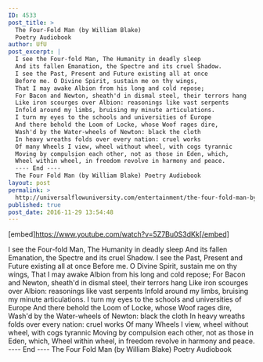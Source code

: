 ```yaml
---
ID: 4533
post_title: >
  The Four-Fold Man (by William Blake)
  Poetry Audiobook
author: UfU
post_excerpt: |
  I see the Four-fold Man, The Humanity in deadly sleep
  And its fallen Emanation, the Spectre and its cruel Shadow.
  I see the Past, Present and Future existing all at once
  Before me. O Divine Spirit, sustain me on thy wings,
  That I may awake Albion from his long and cold repose;
  For Bacon and Newton, sheath'd in dismal steel, their terrors hang
  Like iron scourges over Albion: reasonings like vast serpents
  Infold around my limbs, bruising my minute articulations.
  I turn my eyes to the schools and universities of Europe
  And there behold the Loom of Locke, whose Woof rages dire,
  Wash'd by the Water-wheels of Newton: black the cloth
  In heavy wreaths folds over every nation: cruel works
  Of many Wheels I view, wheel without wheel, with cogs tyrannic
  Moving by compulsion each other, not as those in Eden, which,
  Wheel within wheel, in freedom revolve in harmony and peace.
  ---- End ----
  The Four Fold Man (by William Blake) Poetry Audiobook
layout: post
permalink: >
  http://universalflowuniversity.com/entertainment/the-four-fold-man-by-william-blake-poetry-audiobook/
published: true
post_date: 2016-11-29 13:54:48
---
```

[embed]https://www.youtube.com/watch?v=5Z7Bu0S3dKk[/embed]<br>
<p>I see the Four-fold Man, The Humanity in deadly sleep 
And its fallen Emanation, the Spectre and its cruel Shadow. 
I see the Past, Present and Future existing all at once 
Before me. O Divine Spirit, sustain me on thy wings, 
That I may awake Albion from his long and cold repose; 
For Bacon and Newton, sheath'd in dismal steel, their terrors hang 
Like iron scourges over Albion: reasonings like vast serpents 
Infold around my limbs, bruising my minute articulations. 
I turn my eyes to the schools and universities of Europe 
And there behold the Loom of Locke, whose Woof rages dire, 
Wash'd by the Water-wheels of Newton: black the cloth 
In heavy wreaths folds over every nation: cruel works 
Of many Wheels I view, wheel without wheel, with cogs tyrannic 
Moving by compulsion each other, not as those in Eden, which, 
Wheel within wheel, in freedom revolve in harmony and peace.
---- End ----
The Four Fold Man (by William Blake) Poetry Audiobook</p>